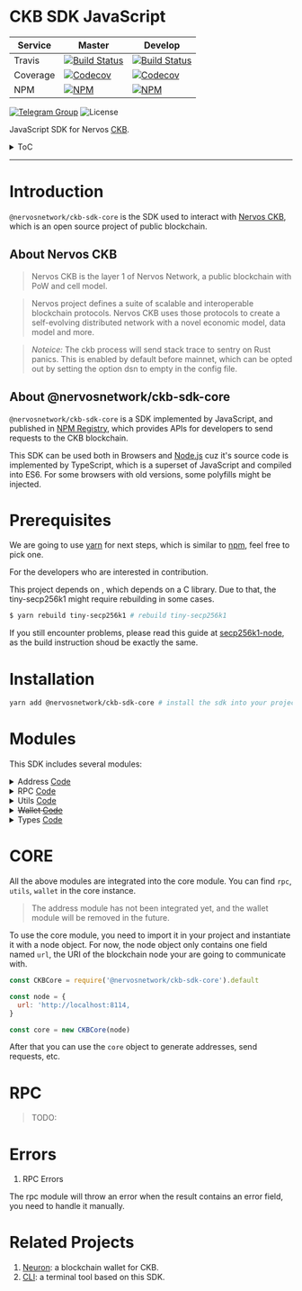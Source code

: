 # CKB SDK JavaScript

| Service  | Master                                                                                                                                                   | Develop                                                                                                                                                    |
| -------- | -------------------------------------------------------------------------------------------------------------------------------------------------------- | ---------------------------------------------------------------------------------------------------------------------------------------------------------- |
| Travis   | [![Build Status](https://travis-ci.com/nervosnetwork/ckb-sdk-js.svg?branch=master)](https://travis-ci.com/nervosnetwork/ckb-sdk-js)                      | [![Build Status](https://travis-ci.com/nervosnetwork/ckb-sdk-js.svg?branch=develop)](https://travis-ci.com/nervosnetwork/ckb-sdk-js)                       |
| Coverage | [![Codecov](https://codecov.io/gh/nervosnetwork/ckb-sdk-js/branch/master/graph/badge.svg)](https://codecov.io/gh/nervosnetwork/ckb-sdk-js/branch/master) | [![Codecov](https://codecov.io/gh/nervosnetwork/ckb-sdk-js/branch/develop/graph/badge.svg)](https://codecov.io/gh/nervosnetwork/ckb-sdk-js/branch/develop) |
| NPM      | [![NPM](https://img.shields.io/npm/v/@nervosnetwork/ckb-sdk-core/latest.svg)](https://www.npmjs.com/package/@nervosnetwork/ckb-sdk-core)                 | [![NPM](https://img.shields.io/npm/v/@nervosnetwork/ckb-sdk-core.svg)](https://www.npmjs.com/package/@nervosnetwork/ckb-sdk-core)                          |

[![Telegram Group](https://cdn.rawgit.com/Patrolavia/telegram-badge/8fe3382b/chat.svg)](https://t.me/nervos_ckb_dev)
![License](https://img.shields.io/npm/l/@nervosnetwork/ckb-sdk-core.svg)

JavaScript SDK for Nervos [CKB](https://github.com/nervosnetwork/ckb).

<details>
<summary>ToC</summary>
<p>

- [Introduction](#introduction)
- [Prerequisites](#prerequisites)
- [Installation](#installation)
- [Modules](#modules)
- [CORE](#core)
- [RPC](#rpc)
- [Errors](#errors)
- [Related Projects](#related-projects)

<p>
</details>

---

# Introduction

`@nervosnetwork/ckb-sdk-core` is the SDK used to interact with [Nervos CKB](https://github.com/nervosnetwork/ckb), which is an open source project of public blockchain.

## About Nervos CKB

> Nervos CKB is the layer 1 of Nervos Network, a public blockchain with PoW and cell model.

> Nervos project defines a suite of scalable and interoperable blockchain protocols. Nervos CKB uses those protocols to create a self-evolving distributed network with a novel economic model, data model and more.

> _Noteice:_ The ckb process will send stack trace to sentry on Rust panics. This is enabled by default before mainnet, which can be opted out by setting the option dsn to empty in the config file.

## About @nervosnetwork/ckb-sdk-core

`@nervosnetwork/ckb-sdk-core` is a SDK implemented by JavaScript, and published in [NPM Registry](https://www.npmjs.com/package/@nervosnetwork/ckb-sdk-core/), which provides APIs for developers to send requests to the CKB blockchain.

This SDK can be used both in Browsers and [Node.js](https://nodejs.org) cuz it's source code is implemented by TypeScript, which is a superset of JavaScript and compiled into ES6. For some browsers with old versions, some polyfills might be injected.

# Prerequisites

We are going to use [yarn](https://yarnpkg.com/) for next steps, which is similar to [npm](https://npmjs.com), feel free to pick one.

For the developers who are interested in contribution.

This project depends on [](https://github.com/bitcoinjs/tiny-secp256k1), which depends on a C library. Due to that, the tiny-secp256k1 might require rebuilding in some cases.

```sh
$ yarn rebuild tiny-secp256k1 # rebuild tiny-secp256k1
```

If you still encounter problems, please read this guide at [secp256k1-node](https://github.com/cryptocoinjs/secp256k1-node#installation), as the build instruction shoud be exactly the same.

# Installation

```sh
yarn add @nervosnetwork/ckb-sdk-core # install the sdk into your project
```

# Modules

This SDK includes several modules:

<details>
<summary>
  Address <a href="https://github.com/nervosnetwork/ckb-sdk-js/tree/develop/packages/ckb-sdk-address" alt="address">Code</a>
</summary>
<dd>

Used to create an address object, whose value is the address we are going to use.

Default `address algorithm` is the `pubkeyToAddress` in utils module, which generates it in bech32 format.

Default rule to generate the address from a public key is:

- Blake160(public key): blake2b(public key) then trauncate it for fist 20 bytes.
- Specify options used: Address Type, Address Bin Index, Prefix. The options will be explained in an RFC.
- Bech32 the blake160ed public key with specified options: bech32Address(blake160Pubkey, {prefix, type, binIndex})

</dd>
</details>

<details>
<summary>
  RPC <a href="https://github.com/nervosnetwork/ckb-sdk-js/tree/develop/packages/ckb-sdk-rpc" alt="rpc">Code</a>
</summary>
<dd>

Used to send RPC request to the CKB, the list could be found in [CKB Project](https://github.com/nervosnetwork/ckb/blob/develop/util/jsonrpc-types/src/blockchain.rs)

Interfaces could be found in `DefaultRPC` class in this module.

</dd>

</details>

<details>
<summary>
  Utils <a href="https://github.com/nervosnetwork/ckb-sdk-js/tree/develop/packages/ckb-sdk-utils" alt="utils">Code</a>
</summary>
<dd>

The Utils module provides useful methods for other modules.

</dd>
</details>

<details>
<summary>
  <del>Wallet <a href="https://github.com/nervosnetwork/ckb-sdk-js/tree/develop/packages/ckb-sdk-wallet" alt="wallet">Code</a></del>
</summary>
<dd>

The wallet module used to be a demo, will be deprecated in the future for its fuzzy concept.

</dd>
</details>

<details>
<summary>
  Types <a href="https://github.com/nervosnetwork/ckb-sdk-js/tree/develop/packages/ckb-types" alt="types">Code</a>
</summary>
<dd>

The Types module used to provide the type definition of CKB Components according to the [CKB Project](https://github.com/nervosnetwork/ckb/blob/develop/util/jsonrpc-types/src/blockchain.rs).

CKB Project compiles to the snake case convetion, which listed in the types/CKB_RPC in the RPC module.

TypeScript compiles to the PascalCase convention, which listed in this module.

</dd>
</details>

# CORE

All the above modules are integrated into the core module. You can find `rpc`, `utils`, `wallet` in the core instance.

> The address module has not been integrated yet, and the wallet module will be removed in the future.

To use the core module, you need to import it in your project and instantiate it with a node object. For now, the node object only contains one field named `url`, the URI of the blockchain node your are going to communicate with.

```javascript
const CKBCore = require('@nervosnetwork/ckb-sdk-core').default

const node = {
  url: 'http://localhost:8114,
}

const core = new CKBCore(node)
```

After that you can use the `core` object to generate addresses, send requests, etc.

# RPC

> TODO:

# Errors

1. RPC Errors

The rpc module will throw an error when the result contains an error field, you need to handle it manually.

# Related Projects

1. [Neuron](https://github.com/nervosnetwork/neuron): a blockchain wallet for CKB.
2. [CLI](https://github.com/Keith-CY/ckb-sdk-js/tree/document/packages/ckb-cli): a terminal tool based on this SDK.
